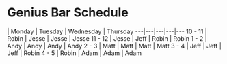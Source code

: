 # Genius Bar Schedule


   | Monday | Tuesday | Wednesday | Thursday 
---|---|---|---|---
 10 - 11 | Robin | Jesse | Jesse | Jesse 
 11 - 12 | Jesse | Jeff | Robin | Robin 
 1 - 2 | Andy | Andy | Andy | Andy 
 2 - 3 | Matt | Matt | Matt | Matt 
 3 - 4 | Jeff | Jeff  | Jeff  | Robin 
 4 - 5 | Robin | Adam | Adam | Adam 
